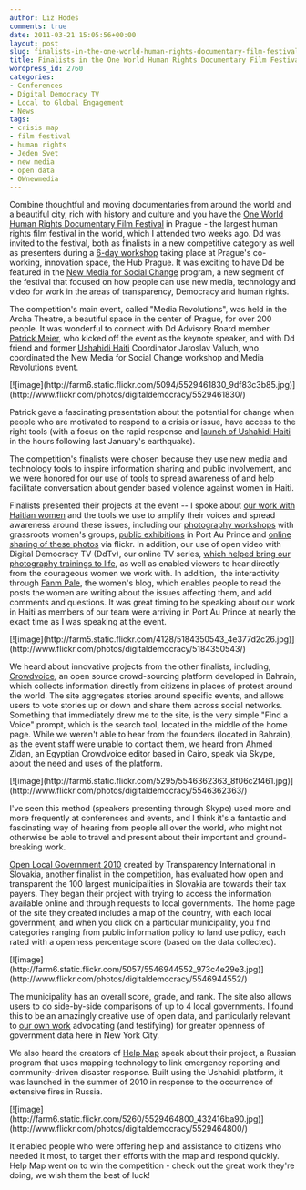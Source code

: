 ```yaml
---
author: Liz Hodes
comments: true
date: 2011-03-21 15:05:56+00:00
layout: post
slug: finalists-in-the-one-world-human-rights-documentary-film-festival
title: Finalists in the One World Human Rights Documentary Film Festival
wordpress_id: 2760
categories:
- Conferences
- Digital Democracy TV
- Local to Global Engagement
- News
tags:
- crisis map
- film festival
- human rights
- Jeden Svet
- new media
- open data
- OWnewmedia
---
```


Combine thoughtful and moving documentaries from around the world and a beautiful city, rich with history and culture and you have the [One World Human Rights Documentary Film Festival](http://www.oneworld.cz/2011/) in Prague - the largest human rights film festival in the world, which I attended two weeks ago. Dd was invited to the festival, both as finalists in a new competitive category as well as presenters during a [6-day workshop](http://jedensvet.cz/newmedia/en/workshop/) taking place at Prague's co-working, innovation space, the Hub Prague. It was exciting to have Dd be featured in the [New Media for Social Change](http://www.oneworld.cz/2011/new-media-for-social-change) program, a new segment of the festival that focused on how people can use new media, technology and video for work in the areas of transparency, Democracy and human rights.

The competition's main event, called "Media Revolutions", was held in the Archa Theatre, a beautiful space in the center of Prague, for over 200 people. It was wonderful to connect with Dd Advisory Board member [Patrick Meier](http://irevolution.net/), who kicked off the event as the keynote speaker, and with Dd friend and former [Ushahidi Haiti](http://haiti.ushahidi.com/) Coordinator Jaroslav Valuch, who coordinated the New Media for Social Change workshop and Media Revolutions event.

<caption id="" align="alignleft" width="379" caption="Patrick speaks at the Media Revolutions Event">[![image](http://farm6.static.flickr.com/5094/5529461830_9df83c3b85.jpg)](http://www.flickr.com/photos/digitaldemocracy/5529461830/)</caption>

Patrick gave a fascinating presentation about the potential for change when people who are motivated to respond to a crisis or issue, have access to the right tools (with a focus on the rapid response and [launch of Ushahidi Haiti](http://digital-democracy.org/2010/01/17/support-ongoing-haiti-earthquake-response-efforts/) in the hours following last January's earthquake).

The competition's finalists were chosen because they use new media and technology tools to inspire information sharing and public involvement, and we were honored for our use of tools to spread awareness of and help facilitate conversation about gender based violence against women in Haiti.

Finalists presented their projects at the event -- I spoke about [our work with Haitian women](http://digital-democracy.org/haiti/) and the tools we use to amplify their voices and spread awareness around these issues, including our [photography workshops](http://digital-democracy.org/2010/05/01/reflections-from-a-week-among-haitis-women/) with grassroots women's groups, [public exhibitions](http://www.flickr.com/photos/kofaviv/5207381718/) in Port Au Prince and [online sharing of these photos](http://www.flickr.com/photos/digitaldemocracy/sets/72157625453811340/) via flickr. In addition, our use of open video with Digital Democracy TV (DdTv), our online TV series, [which helped bring our photography trainings to life](http://digital-democracy.org/2010/08/03/ddtv-ep-13-life-after-the-earthquake-the-situation-for-haitian-women/), as well as enabled viewers to hear directly from the courageous women we work with. In addition,  the interactivity through [Fanm Pale](http://fanmpale.blogspot.com/), the women's blog, which enables people to read the posts the women are writing about the issues affecting them, and add comments and questions. It was great timing to be speaking about our work in Haiti as members of our team were arriving in Port Au Prince at nearly the exact time as I was speaking at the event.

<caption id="" align="alignleft" width="426" caption="A woman writes a new blog post for Fanm Pale">[![image](http://farm5.static.flickr.com/4128/5184350543_4e377d2c26.jpg)](http://www.flickr.com/photos/digitaldemocracy/5184350543/)</caption>

We heard about innovative projects from the other finalists, including, [Crowdvoice](http://crowdvoice.org/), an open source crowd-sourcing platform developed in Bahrain, which collects information directly from citizens in places of protest around the world. The site aggregates stories around specific events, and allows users to vote stories up or down and share them across social networks. Something that immediately drew me to the site, is the very simple "Find a Voice" prompt, which is the search tool, located in the middle of the home page. While we weren't able to hear from the founders (located in Bahrain), as the event staff were unable to contact them, we heard from Ahmed Zidan, an Egyptian Crowdvoice editor based in Cairo, speak via Skype, about the need and uses of the platform.

<caption id="" align="alignleft" width="409" caption="Ahmed Zidan speaks to the audience via Skype">[![image](http://farm6.static.flickr.com/5295/5546362363_8f06c2f461.jpg)](http://www.flickr.com/photos/digitaldemocracy/5546362363/)</caption>

I've seen this method (speakers presenting through Skype) used more and more frequently at conferences and events, and I think it's a fantastic and fascinating way of hearing from people all over the world, who might not otherwise be able to travel and present about their important and ground-breaking work.

[Open Local Government 2010](http://samosprava.transparency.sk/en/) created by Transparency International in Slovakia, another finalist in the competition, has evaluated how open and transparent the 100 largest municipalities in Slovakia are towards their tax payers. They began their project with trying to access the information available online and through requests to local governments. The home page of the site they created includes a map of the country, with each local government, and when you click on a particular municipality, you find categories ranging from public information policy to land use policy, each rated with a openness percentage score (based on the data collected).

<caption id="" align="alignleft" width="457" caption="A comparison of 4 municipalities in Open Local Government ">[![image](http://farm6.static.flickr.com/5057/5546944552_973c4e29e3.jpg)](http://www.flickr.com/photos/digitaldemocracy/5546944552/)</caption>

The municipality has an overall score, grade, and rank. The site also allows users to do side-by-side comparisons of up to 4 local governments. I found this to be an amazingly creative use of open data, and particularly relevant to [our own work](http://digital-democracy.org/2010/06/21/testifying-to-nyc-council-tech-committee-on-open-data/) advocating (and testifying) for greater openness of government data here in New York City.

We also heard the creators of [Help Map](http://russian-fires.ru/) speak about their project, a Russian program that uses mapping technology to link emergency reporting and community-driven disaster response. Built using the Ushahidi platform, it was launched in the summer of 2010 in response to the occurrence of extensive fires in Russia.

<caption id="" align="alignleft" width="437" caption="Help Map ">[![image](http://farm6.static.flickr.com/5260/5529464800_432416ba90.jpg)](http://www.flickr.com/photos/digitaldemocracy/5529464800/)</caption>

It enabled people who were offering help and assistance to citizens who needed it most, to target their efforts with the map and respond quickly. Help Map went on to win the competition - check out the great work they're doing, we wish them the best of luck!
